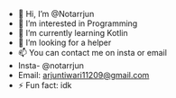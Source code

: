 - 👋 Hi, I’m @Notarrjun
- 👀 I’m interested in Programming
- 🌱 I’m currently learning Kotlin
- 💞️ I’m looking for a helper
- 📫 You can contact me on insta or email
- Insta- @notarrjun
- Email: arjuntiwari11209@gmail.com 
- ⚡ Fun fact: idk

<!---
Notarrjun/Notarrjun is a ✨ special ✨ repository because its `README.md` (this file) appears on your GitHub profile.
You can click the Preview link to take a look at your changes.
--->
